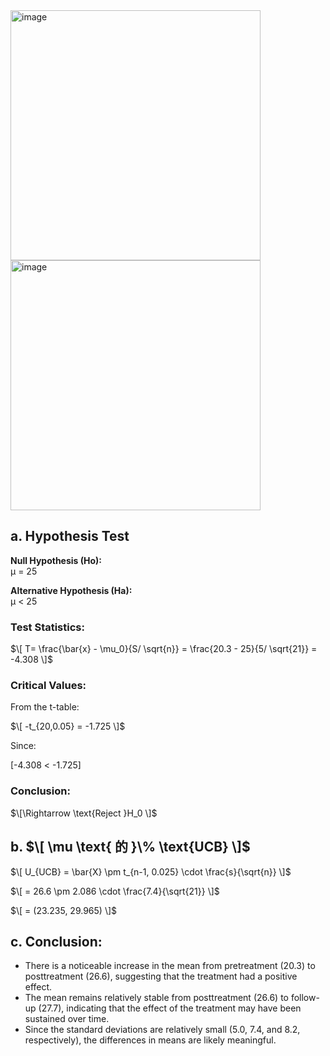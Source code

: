 <img width="400" alt="image" src="https://github.com/user-attachments/assets/4758607b-21c7-4e90-9abc-ffd5bf710fa3" />
<img width="400" alt="image" src="https://github.com/user-attachments/assets/b5df7860-cc1e-4410-89e4-ff1b59b99cf2" />  

## a. Hypothesis Test 
**Null Hypothesis (Ho):**   
μ = 25  

**Alternative Hypothesis (Ha):**  
μ < 25  

### Test Statistics:
$\[ T= \frac{\bar{x} - \mu_0}{S/ \sqrt{n}} = \frac{20.3 - 25}{5/ \sqrt{21}} = -4.308 \]$

### Critical Values:
From the t-table:  

$\[ -t_{20,0.05} = -1.725 \]$

Since:  

[-4.308 < -1.725]

### Conclusion:
$\[\Rightarrow \text{Reject }H_0 \]$
##  

## b. $\[ \mu \text{ 的 }\% \text{UCB} \]$

$\[ U_{UCB} = \bar{X} \pm t_{n-1, 0.025} \cdot \frac{s}{\sqrt{n}} \]$

$\[ = 26.6 \pm 2.086 \cdot \frac{7.4}{\sqrt{21}} \]$

$\[ = (23.235, 29.965) \]$  
##  

## c. Conclusion:
- There is a noticeable increase in the mean from pretreatment (20.3) to posttreatment (26.6), suggesting that the treatment had a positive effect.
- The mean remains relatively stable from posttreatment (26.6) to follow-up (27.7), indicating that the effect of the treatment may have been sustained over time.
- Since the standard deviations are relatively small (5.0, 7.4, and 8.2, respectively), the differences in means are likely meaningful.
